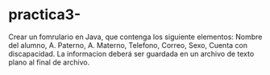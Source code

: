# practica3-
Crear un fomrulario en Java, que contenga los siguiente elementos: Nombre del alumno, A. Paterno, A. Materno, Telefono, Correo, Sexo, Cuenta con discapacidad. La informacion deberá ser guardada en un archivo de texto plano al final de archivo.
